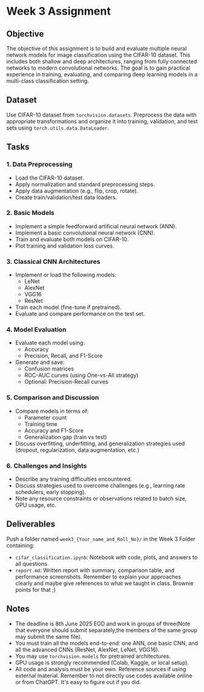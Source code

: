 # Week 3 Assignment

## Objective
The objective of this assignment is to build and evaluate multiple neural network models for image classification using the CIFAR-10 dataset. This includes both shallow and deep architectures, ranging from fully connected networks to modern convolutional networks. The goal is to gain practical experience in training, evaluating, and comparing deep learning models in a multi-class classification setting.

## Dataset
Use CIFAR-10 dataset from `torchvision.datasets`. Preprocess the data with appropriate transformations and organize it into training, validation, and test sets using `torch.utils.data.DataLoader`.

## Tasks

### 1. Data Preprocessing
- Load the CIFAR-10 dataset.
- Apply normalization and standard preprocessing steps.
- Apply data augmentation (e.g., flip, crop, rotate).
- Create train/validation/test data loaders.

### 2. Basic Models
- Implement a simple feedforward artificial neural network (ANN).
- Implement a basic convolutional neural network (CNN).
- Train and evaluate both models on CIFAR-10.
- Plot training and validation loss curves.

### 3. Classical CNN Architectures
- Implement or load the following models:
  - LeNet
  - AlexNet
  - VGG16
  - ResNet
- Train each model (fine-tune if pretrained).
- Evaluate and compare performance on the test set.

### 4. Model Evaluation
- Evaluate each model using:
  - Accuracy
  - Precision, Recall, and F1-Score
- Generate and save:
  - Confusion matrices
  - ROC-AUC curves (using One-vs-All strategy)
  - Optional: Precision-Recall curves

### 5. Comparison and Discussion
- Compare models in terms of:
  - Parameter count
  - Training time
  - Accuracy and F1-Score
  - Generalization gap (train vs test)
- Discuss overfitting, underfitting, and generalization strategies used (dropout, regularization, data augmentation, etc.)

### 6. Challenges and Insights
- Describe any training difficulties encountered.
- Discuss strategies used to overcome challenges (e.g., learning rate schedulers, early stopping).
- Note any resource constraints or observations related to batch size, GPU usage, etc.

## Deliverables
Push a folder named `week3_{Your_name_and_Roll_No}/` in the Week 3 Folder containing:
- `cifar_classification.ipynb`: Notebook with code, plots, and answers to all questions
- `report.md`: Written report with summary, comparison table, and performance screenshots. Remember to explain your approaches clearly and maybe give references to what we taught in class. Brownie points for that ;)


## Notes
- The deadline is 8th June 2025 EOD and work in groups of three(Note that everyone should submit separately,the members of the same group may submit the same file).
- You must train all the models end-to-end: one ANN, one basic CNN, and all the advanced CNNs (ResNet, AlexNet, LeNet, VGG16).
- You may use `torchvision.models` for pretrained architectures.
- GPU usage is strongly recommended (Colab, Kaggle, or local setup).
- All code and analysis must be your own. Reference sources if using external material. Remember to not directly use codes available online or from ChatGPT. It's easy to figure out if you did.
